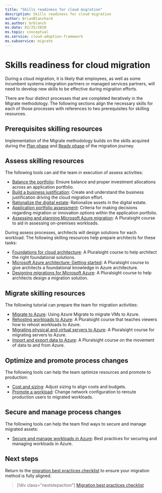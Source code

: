 ```yaml
---
title: "Skills readiness for cloud migration"
description: Skills readiness for cloud migration
author: BrianBlanchard
ms.author: brblanch
ms.date: 02/25/2020
ms.topic: conceptual
ms.service: cloud-adoption-framework
ms.subservice: migrate
---
```


<!-- cSpell:ignore Getting Started -->

# Skills readiness for cloud migration

During a cloud migration, it is likely that employees, as well as some incumbent systems integration partners or managed services partners, will need to develop new skills to be effective during migration efforts.

There are four distinct processes that are completed iteratively in the Migrate methodology. The following sections align the necessary skills for each of those processes with references to two prerequisites for skilling resources.

## Prerequisites skilling resources

Implementation of the Migrate methodology builds on the skills acquired during the [Plan phase](../strategy/suggested-skills.md) and [Ready phase](../organize/suggested-skills.md) of the migration journey.

## Assess skilling resources

The following tools can aid the team in execution of assess activities:

- [Balance the portfolio](../strategy/balance-the-portfolio.md): Ensure balance and proper investment allocations across an application portfolio.
- [Build a business justification](../strategy/cloud-migration-business-case.md): Create and understand the business justification driving the cloud migration effort.
- [Rationalize the digital estate](../digital-estate/rationalize.md): Rationalize assets in the digital estate.
- [Application portfolio assessment](/learn/modules/app-and-infra-migration-and-modernization): Criteria for making decisions regarding migration or innovation options within the application portfolio.
- [Assessing and planning Microsoft Azure migration](https://www.pluralsight.com/courses/microsoft-azure-migration-assessing-planning): A Pluralsight course to aid in assessing on-premises workloads.

During assess processes, architects will design solutions for each workload. The following skilling resources help prepare architects for these tasks:

- [Foundations for cloud architecture](https://www.pluralsight.com/courses/cloud-architecture-foundations): A Pluralsight course to help architect the right foundational solutions.
- [Microsoft Azure architecture: Getting started](https://www.pluralsight.com/courses/azure-architecture-getting-started): A Pluralsight course to give architects a foundational knowledge in Azure architecture.
- [Designing migrations for Microsoft Azure](https://www.pluralsight.com/courses/microsoft-azure-migrations-designing): A Pluralsight course to help architects design a migration solution.

## Migrate skilling resources

The following tutorial can prepare the team for migration activities:

- [Migrate to Azure](/azure/site-recovery/migrate-tutorial-on-premises-azure): Using Azure Migrate to migrate VMs to Azure.
- [Rehosting workloads to Azure](https://www.pluralsight.com/courses/microsoft-azure-workloads-rehosting): A Pluralsight course that teaches viewers how to rehost workloads to Azure.
- [Migrating physical and virtual servers to Azure](https://www.pluralsight.com/courses/microsoft-azure-migrating-physical-virtual-servers): A Pluralsight course for migrating servers to Azure.
- [Import and export data to Azure](https://www.pluralsight.com/courses/microsoft-azure-import-export-data): A Pluralsight course on the movement of data to and from Azure.

## Optimize and promote process changes

The following tools can help the team optimize resources and promote to production:

- [Cost and sizing](./azure-best-practices/migrate-best-practices-costs.md): Adjust sizing to align costs and budgets.
- [Promote a workload](./azure-best-practices/migrate-best-practices-networking.md): Change network configuration to reroute production users to migrated workloads.

## Secure and manage process changes

The following tools can help the team find ways to secure and manage migrated assets:

- [Secure and manage workloads in Azure](./azure-best-practices/migrate-best-practices-security-management.md): Best practices for securing and managing workloads in Azure.

## Next steps

Return to the [migration best practices checklist](./azure-best-practices/index.md) to ensure your migration method is fully aligned.

> [!div class="nextstepaction"]
> [Migration best practices checklist](./index.md)